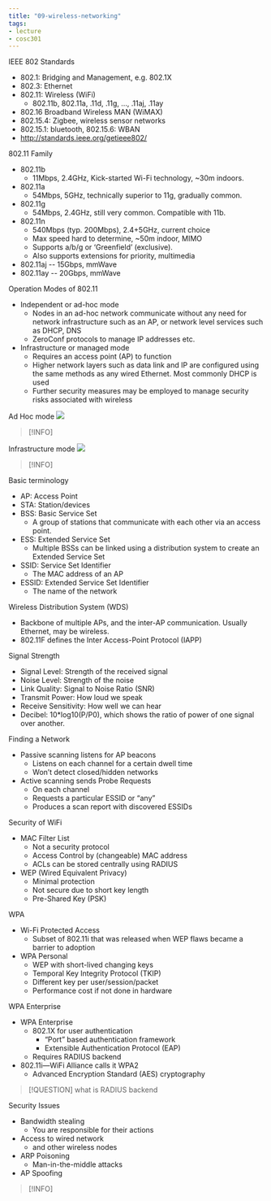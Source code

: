 ```yaml
---
title: "09-wireless-networking"
tags: 
- lecture
- cosc301
---
```


IEEE 802 Standards 
- 802.1: Bridging and Management, e.g. 802.1X 
- 802.3: Ethernet 
- 802.11: Wireless (WiFi) 
	- 802.11b, 802.11a, .11d, .11g, …, .11aj, .11ay 
- 802.16 Broadband Wireless MAN (WiMAX) 
- 802.15.4: Zigbee, wireless sensor networks 
- 802.15.1: bluetooth, 802.15.6: WBAN 
- http://standards.ieee.org/getieee802/

802.11 Family 
- 802.11b 
	- 11Mbps, 2.4GHz, Kick-started Wi-Fi technology, ~30m indoors. 
- 802.11a 
	- 54Mbps, 5GHz, technically superior to 11g, gradually common. 
- 802.11g 
	- 54Mbps, 2.4GHz, still very common. Compatible with 11b. 
- 802.11n 
	- 540Mbps (typ. 200Mbps), 2.4+5GHz, current choice 
	- Max speed hard to determine, ~50m indoor, MIMO 
	- Supports a/b/g or ‘Greenfield’ (exclusive). 
	- Also supports extensions for priority, multimedia 
- 802.11aj -- 15Gbps, mmWave 
- 802.11ay -- 20Gbps, mmWave

Operation Modes of 802.11 
- Independent or ad-hoc mode 
	- Nodes in an ad-hoc network communicate without any need for network infrastructure such as an AP, or network level services such as DHCP, DNS 
	- ZeroConf protocols to manage IP addresses etc. 
- Infrastructure or managed mode 
	- Requires an access point (AP) to function 
	- Higher network layers such as data link and IP are configured using the same methods as any wired Ethernet. Most commonly DHCP is used 
	- Further security measures may be employed to manage security risks associated with wireless

Ad Hoc mode
![](https://i.imgur.com/LwTjKdU.png)
> [!INFO]

Infrastructure mode
![](https://i.imgur.com/GuhlwVA.png)
> [!INFO]


Basic terminology 
- AP: Access Point 
- STA: Station/devices 
- BSS: Basic Service Set 
	- A group of stations that communicate with each other via an access point. 
- ESS: Extended Service Set 
	- Multiple BSSs can be linked using a distribution system to create an Extended Service Set 
- SSID: Service Set Identifier 
	- The MAC address of an AP 
- ESSID: Extended Service Set Identifier 
	- The name of the network

Wireless Distribution System (WDS) 
- Backbone of multiple APs, and the inter-AP communication. Usually Ethernet, may be wireless. 
- 802.11F defines the Inter Access-Point Protocol (IAPP)

Signal Strength 
- Signal Level: Strength of the received signal 
- Noise Level: Strength of the noise 
- Link Quality: Signal to Noise Ratio (SNR) 
- Transmit Power: How loud we speak 
- Receive Sensitivity: How well we can hear 
- Decibel: 10*log10(P/P0), which shows the ratio of power of one signal over another.

Finding a Network 
- Passive scanning listens for AP beacons 
	- Listens on each channel for a certain dwell time 
	- Won’t detect closed/hidden networks 
- Active scanning sends Probe Requests 
	- On each channel 
	- Requests a particular ESSID or “any” 
	- Produces a scan report with discovered ESSIDs

Security of WiFi 
- MAC Filter List 
	- Not a security protocol 
	- Access Control by (changeable) MAC address 
	- ACLs can be stored centrally using RADIUS 
- WEP (Wired Equivalent Privacy) 
	- Minimal protection 
	- Not secure due to short key length 
	- Pre-Shared Key (PSK)

WPA 
- Wi-Fi Protected Access 
	- Subset of 802.11i that was released when WEP flaws became a barrier to adoption 
- WPA Personal 
	- WEP with short-lived changing keys 
	- Temporal Key Integrity Protocol (TKIP) 
	- Different key per user/session/packet 
	- Performance cost if not done in hardware

WPA Enterprise 
- WPA Enterprise 
	- 802.1X for user authentication 
		- “Port” based authentication framework 
		- Extensible Authentication Protocol (EAP) 
	- Requires RADIUS backend 
- 802.11i—WiFi Alliance calls it WPA2 
	- Advanced Encryption Standard (AES) cryptography

> [!QUESTION] what is RADIUS backend

Security Issues 
- Bandwidth stealing 
	- You are responsible for their actions 
- Access to wired network 
	- and other wireless nodes 
- ARP Poisoning 
	- Man-in-the-middle attacks 
- AP Spoofing

> [!INFO]